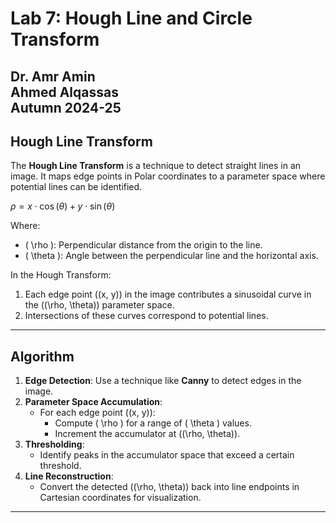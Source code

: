 # Lab 7: Hough Line and Circle Transform  
Dr. Amr Amin  
Ahmed Alqassas  
Autumn 2024-25  
---
## Hough Line Transform  
The **Hough Line Transform** is a technique to detect straight lines in an image. It maps edge points in Polar coordinates to a parameter space where potential lines can be identified.

$\rho = x \cdot \cos(\theta) + y \cdot \sin(\theta)$

Where:
- \( \rho \): Perpendicular distance from the origin to the line.
- \( \theta \): Angle between the perpendicular line and the horizontal axis.

In the Hough Transform:
1. Each edge point \((x, y)\) in the image contributes a sinusoidal curve in the \((\rho, \theta)\) parameter space.
2. Intersections of these curves correspond to potential lines.
---

## Algorithm
1. **Edge Detection**: Use a technique like **Canny** to detect edges in the image.
2. **Parameter Space Accumulation**:
   - For each edge point \((x, y)\):
     - Compute \( \rho \) for a range of \( \theta \) values.
     - Increment the accumulator at \((\rho, \theta)\).
3. **Thresholding**:
   - Identify peaks in the accumulator space that exceed a certain threshold.
4. **Line Reconstruction**:
   - Convert the detected \((\rho, \theta)\) back into line endpoints in Cartesian coordinates for visualization.

---


